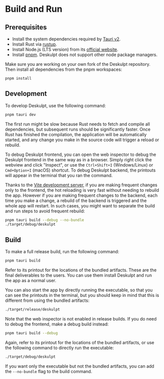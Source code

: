 # Build and Run

## Prerequisites

- Install the system dependencies required by [Tauri v2](https://v2.tauri.app/start/prerequisites/#system-dependencies).
- Install Rust via [rustup](https://www.rust-lang.org/tools/install).
- Install Node.js (LTS version) from its [official website](https://nodejs.org/).
- Install [pnpm](https://pnpm.io/installation). Deskulpt does not support other node package managers.

Make sure you are working on your own fork of the Deskulpt repository. Then install all dependencies from the pnpm workspaces:

```bash
pnpm install
```

## Development

To develop Deskulpt, use the following command:

```bash
pnpm tauri dev
```

The first run might be slow because Rust needs to fetch and compile all dependencies, but subsequent runs should be significantly faster. Once Rust has finished the compilation, the application will be automatically started, and any change you make in the source code will trigger a reload or rebuild.

To debug Deskulpt frontend, you can open the web inspector to debug the Deskulpt frontend in the same way as in a browser. Simply right click the webview and click "Inspect", or use the `Ctrl+Shift+I` (Windows/Linux) or `Cmd+Option+I` (macOS) shortcut. To debug Deskulpt backend, the printouts will appear in the terminal that you ran the command.

Thanks to the [Vite development server](https://vite.dev/guide/cli.html#dev-server), if you are making frequent changes only to the frontend, the hot reloading is very fast without needing to rebuild the app. However if you are making frequent changes to the backend, each time you make a change, a rebuild of the backend is triggered and the whole app will restart. In such cases, you might want to separate the build and run steps to avoid frequent rebuild:

```bash
pnpm tauri build --debug --no-bundle
./target/debug/deskulpt
```

## Build

To make a full release build, run the following command:

```bash
pnpm tauri build
```

Refer to its printout for the locations of the bundled artifacts. These are the final deliverables to the users. You can use them install Deskulpt and run the app as a normal user.

You can also start the app by directly running the executable, so that you can see the printouts in the terminal, but you should keep in mind that this is different from using the bundled artifacts:

```bash
./target/release/deskulpt
```

Note that the web inspector is not enabled in release builds. If you do need to debug the frontend, make a debug build instead:

```bash
pnpm tauri build --debug
```

Again, refer to its printout for the locations of the bundled artifacts, or use the following command to directly run the executable:

```bash
./target/debug/deskulpt
```

If you want only the executable but not the bundled artifacts, you can add the `--no-bundle` flag to the build command.
